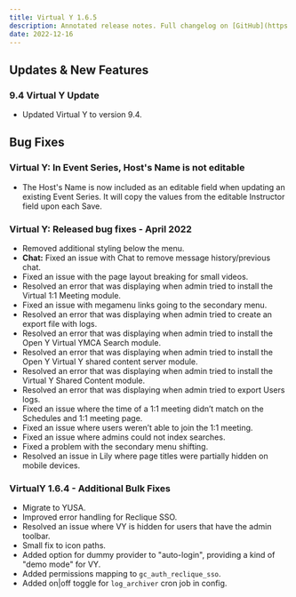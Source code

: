 ```yaml
---
title: Virtual Y 1.6.5
description: Annotated release notes. Full changelog on [GitHub](https://github.com/YCloudYUSA/yusaopeny_gated_content/releases/tag/1.6.5).
date: 2022-12-16
---
```


## Updates & New Features

### 9.4 Virtual Y Update

- Updated Virtual Y to version 9.4.

## Bug Fixes

### Virtual Y: In Event Series, Host's Name is not editable

- The Host's Name is now included as an editable field when updating an existing Event Series. It will copy the values from the editable Instructor field upon each Save.

### Virtual Y: Released bug fixes - April 2022

- Removed additional styling below the menu.
- **Chat:** Fixed an issue with Chat to remove message history/previous chat.
- Fixed an issue with the page layout breaking for small videos.
- Resolved an error that was displaying when admin tried to install the Virtual 1:1 Meeting module.
- Fixed an issue with megamenu links going to the secondary menu.
- Resolved an error that was displaying when admin tried to create an export file with logs.
- Resolved an error that was displaying when admin tried to install the Open Y Virtual YMCA Search module.
- Resolved an error that was displaying when admin tried to install the Open Y Virtual Y shared content server module.
- Resolved an error that was displaying when admin tried to install the Virtual Y Shared Content module.
- Resolved an error that was displaying when admin tried to export Users logs.
- Fixed an issue where the time of a 1:1 meeting didn’t match on the Schedules and 1:1 meeting page.
- Fixed an issue where users weren’t able to join the 1:1 meeting.
- Fixed an issue where admins could not index searches.
- Fixed a problem with the secondary menu shifting.
- Resolved an issue in Lily where page titles were partially hidden on mobile devices.

### VirtualY 1.6.4 - Additional Bulk Fixes

- Migrate to YUSA.
- Improved error handling for Reclique SSO.
- Resolved an issue where VY is hidden for users that have the admin toolbar.
- Small fix to icon paths.
- Added option for dummy provider to "auto-login", providing a kind of "demo mode" for VY.
- Added permissions mapping to `gc_auth_reclique_sso`.
- Added on|off toggle for `log_archiver` cron job in config.
